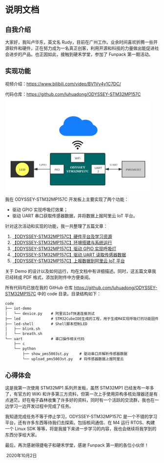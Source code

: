 # 说明文档



## 自我介绍

大家好，我叫卢华东，英文名 Rudy，目前在广州工作。业余时间喜欢折腾一些开源软件和硬件，正在努力成为一名真正创客，利用开源和科技的力量做出能促进社会进步的产品。也正因如此，接触到硬禾学堂，参加了 Funpack 第一期活动。



## 实现功能

视频介绍：<https://www.bilibili.com/video/BV1Vy4y1C7DC/>

代码仓库：<https://github.com/luhuadong/ODYSSEY-STM32MP157C>

<img src="../images/Funpack功能实现框图.png" style="zoom:50%;" />

我在 ODYSSEY-STM32MP157C 开发板上主要实现了两个功能：

- 驱动 GPIO 实现呼吸灯效果；
- 驱动 UART 串口获取传感器数据，并将数据上报阿里云 IoT 平台。

针对这次活动和实现的功能，我一共整理了五篇文章：

1. [【ODYSSEY-STM32MP157C】硬件平台及学习资源](https://blog.csdn.net/lu_embedded/article/details/108772378)
2. [【ODYSSEY-STM32MP157C】环境搭建与系统运行](https://blog.csdn.net/lu_embedded/article/details/108799397)
3. [【ODYSSEY-STM32MP157C】驱动 GPIO 实现呼吸灯](https://blog.csdn.net/lu_embedded/article/details/108815555)
4. [【ODYSSEY-STM32MP157C】驱动 UART 读取传感器数据](https://blog.csdn.net/lu_embedded/article/details/108900941)
5. [【ODYSSEY-STM32MP157C】上报数据到阿里云 IoT 平台](https://blog.csdn.net/lu_embedded/article/details/108902096)

关于 Demo 的设计以及如何运行，均在文档中有详细描述。同时，这五篇文章我已经转成 PDF 格式，添加到附件中方便查阅。

所有代码均已放在我的 GitHub 仓库 <https://github.com/luhuadong/ODYSSEY-STM32MP157C> 中的 code 目录。目录结构如下：

```shell
code
├── iot-demo
│   └── device.py    # 阿里云IoT快速连接测试
├── led              # STM32CubeIDE生成的工程，用于生成M4实现呼吸灯的功能固件
├── led-shell        # Shell脚本控制LED
│   ├── blink.sh
│   └── breath.sh
└── uart             # 串口操作相关代码
    ├── c            
    └── python       
        ├── show_pms5003st.py     # 驱动串口并解析传感器数据
        └── upload_pms5003st.py   # 将传感器数据上报阿里云
```



## 心得体会

这是我第一次使用 STM32MP1 系列开发板，虽然 STM32MP1 已经发布一年多了，有官方的 WiKi 和许多第三方资料，但第一次上手使用异构多核处理器还是有点迷茫。好在电子森林收集了许多好的资料，同时有一个活跃的交流群，我也在一边学习一边开发过程中完成了任务。

我知道完成任务不等于停止学习，ODYSSEY-STM32MP157C 是一个不错的学习平台，还有许多东西等待我们去探索。包括核间通信、在 M4 运行 RTOS、构建一个 Linux SDK 等等，将是我接下来进一步学习的内容，我也会继续将我学到的东西分享给大家。

最后，再次感谢得捷电子和硬禾学堂，感谢 Funpack 第一期的各位小伙伴！



​                                                                                                                                                                2020年10月2日